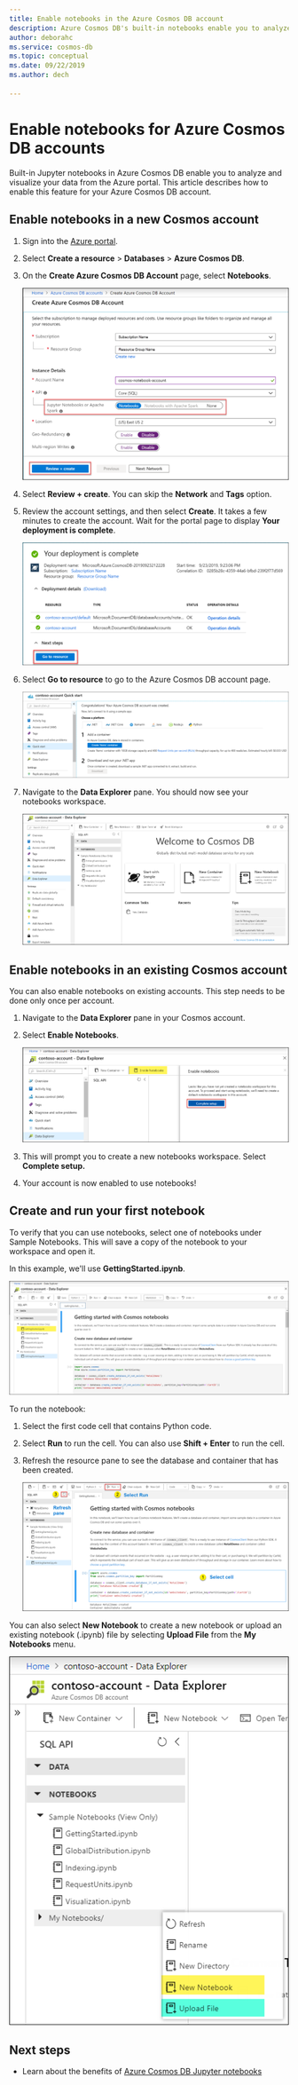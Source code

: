 ```yaml
---
title: Enable notebooks in the Azure Cosmos DB account
description: Azure Cosmos DB's built-in notebooks enable you to analyze and visualize your data from within the Portal. This article describes how to enable this feature for Cosmos accounts. 
author: deborahc
ms.service: cosmos-db
ms.topic: conceptual
ms.date: 09/22/2019
ms.author: dech

---
```


# Enable notebooks for Azure Cosmos DB accounts

Built-in Jupyter notebooks in Azure Cosmos DB enable you to analyze and visualize your data from the Azure portal. This article describes how to enable this feature for your Azure Cosmos DB account.

## Enable notebooks in a new Cosmos account
1. Sign into the [Azure portal](https://portal.azure.com/).
1. Select **Create a resource** > **Databases** > **Azure Cosmos DB**.
1. On the **Create Azure Cosmos DB Account** page, select **Notebooks**. 
 
    ![Select notebooks option in Azure Cosmos DB Create blade](media/enable-notebooks/create-new-account-with-notebooks.png)
1. Select **Review + create**. You can skip the **Network** and **Tags** option. 
1. Review the account settings, and then select **Create**. It takes a few minutes to create the account. Wait for the portal page to display **Your deployment is complete**. 

    ![The Azure portal Notifications pane](media/enable-notebooks/create-new-account-with-notebooks-complete.png)
1. Select **Go to resource** to go to the Azure Cosmos DB account page. 

    ![The Azure Cosmos DB account page](../../includes/media/cosmos-db-create-dbaccount/azure-cosmos-db-account-created-3.png)

1. Navigate to the **Data Explorer** pane. You should now see your notebooks workspace.

    ![New Azure Cosmos DB notebooks workspace](media/enable-notebooks/new-notebooks-workspace.png)

## Enable notebooks in an existing Cosmos account
You can also enable notebooks on existing accounts. This step needs to be done only once per account.

1. Navigate to the **Data Explorer** pane in your Cosmos account.
1. Select **Enable Notebooks**.

    ![Create a new notebooks workspace in Data Explorer](media/enable-notebooks/enable-notebooks-workspace.png)
1. This will prompt you to create a new notebooks workspace. Select **Complete setup.**
1. Your account is now enabled to use notebooks!

## Create and run your first notebook

To verify that you can use notebooks, select one of notebooks under Sample Notebooks. This will save a copy of the notebook to your workspace and open it.

In this example, we'll use **GettingStarted.ipynb**. 

![View GettingStarted.ipynb notebook](media/enable-notebooks/select-getting-started-notebook.png)

To run the notebook:
1. Select the first code cell that contains Python code. 
1. Select **Run** to run the cell. You can also use **Shift + Enter** to run the cell.
1. Refresh the resource pane to see the database and container that has been created.

    ![Run getting started notebook](media/enable-notebooks/run-first-notebook-cell.png)

You can also select **New Notebook** to create a new notebook or upload an existing notebook  (.ipynb) file by selecting **Upload File** from the **My Notebooks** menu. 

![Create or upload a new notebook](media/enable-notebooks/create-or-upload-new-notebook.png)

## Next steps

- Learn about the benefits of [Azure Cosmos DB Jupyter notebooks](cosmosdb-jupyter-notebooks.md)
